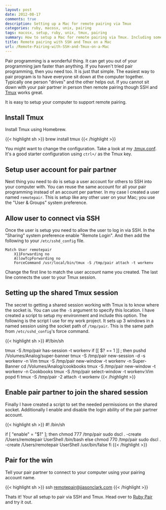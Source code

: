 ```yaml
---
layout: post
date: 2012-08-17
comments: true
description: Setting up a Mac for remote pairing via Tmux
categories: ruby, macosx, unix, pairing
tags: macosx, setup, ruby, unix, tmux, pairing
summary: How to setup a Mac for remote pairing via Tmux. Including some scripts to help automate the process.
title: Remote pairing with SSH and Tmux on a Mac
url: /Remote-Pairing-with-SSH-and-Tmux-on-a-Mac
---
```


Pair programming is a wonderful thing. It can get you out of your programming jam faster than anything. If you haven't tried pair programming, then you need too. It is just that simple. The easiest way to pair program is to have everyone sit down at the computer together. Typically one person "drives" and the other helps out. If you cannot sit down with your pair partner in person then remote pairing though SSH and [Tmux][2] works great.

It is easy to setup your computer to support remote pairing.

## Install Tmux
Install Tmux using Homebrew.

{{< highlight sh >}}
brew install tmux
{{< /highlight >}}

You might want to change the configuration. Take a look at my [.tmux.conf][1]. It's a good starter configuration using `ctrl+/` as the Tmux key.

## Setup user account for pair partner
Next thing you need to do is setup a user account for others to SSH into your computer with. You can reuse the same account for all your pair programming instead of an account per partner. In my case I created a user named `remotepair`. This is setup like any other user on your Mac; you use the "User & Groups" system preference.

## Allow user to connect via SSH
Once the user is setup you need to allow the user to log in via SSH. In the "Sharing" system preference enable "Remote Login". And then add the following to your `/etc/sshd_config` file.

    Match User remotepair
        X11Forwarding no
        AllowTcpForwarding no
        ForceCommand /usr/local/bin/tmux -S /tmp/pair attach -t workenv

Change the first line to match the user account name you created. The last line connects the user to your Tmux session.

## Setting up the shared Tmux session
The secret to getting a shared session working with Tmux is to know where the socket is. You can use the `-S` argument to specify this location. I have created a script to setup my environment and include this option. The following is the script I use for my work project. It sets up 3 windows in a named session using the socket path of `/tmp/pair`. This is the same path from `/etc/sshd_config`'s force command.

{{< highlight sh >}}
#!/bin/sh

tmux -S /tmp/pair has-session -t workenv
if [[ $? == 1 ]] ; then
    pushd /Volumes/Analog/super-banner
    tmux -S /tmp/pair new-session -d -s workenv -n Vim
    tmux -S /tmp/pair new-window -t workenv -n Super-Banner
    cd /Volumes/Analog/cookbooks
    tmux -S /tmp/pair new-window -t workenv -n Cookbooks
    tmux -S /tmp/pair select-window -t workenv:Vim
    popd
fi
tmux -S /tmp/pair -2 attach -t workenv
{{< /highlight >}}

## Enable pair partner to join the shared session
Finally I have created a script to set the needed permissions on the shared socket. Additionally I enable and disable the login ability of the pair partner account.

{{< highlight sh >}}
#! /bin/sh

if [ "enable" = "$1" ]; then
    chmod 777 /tmp/pair
    sudo dscl . -create /Users/remotepair UserShell /bin/bash
else
    chmod 770 /tmp/pair
    sudo dscl . -create /Users/remotepair UserShell /usr/bin/false
fi
{{< /highlight >}}

## Pair for the win
Tell your pair partner to connect to your computer using your pairing account name.

{{< highlight sh >}}
ssh remotepair@jjasonclark.com
{{< /highlight >}}

Thats it! Your all setup to pair via SSH and Tmux. Head over to [Ruby Pair][3] and try it out.

[1]: /data/tmux.conf.txt
[2]: http://tmux.sourceforge.net/
[3]: http://rubypair.com/
